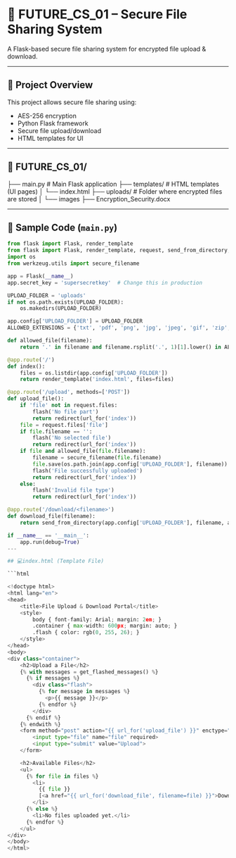 # 🔐 FUTURE_CS_01 – Secure File Sharing System

A Flask-based secure file sharing system for encrypted file upload & download.

---

## 🧠 Project Overview

This project allows secure file sharing using:
- AES-256 encryption
- Python Flask framework
- Secure file upload/download
- HTML templates for UI

---

## 📁 FUTURE_CS_01/
├── main.py # Main Flask application
├── templates/ # HTML templates (UI pages)
│ └── index.html
├── uploads/ # Folder where encrypted files are stored
│ └── images
├── Encryption_Security.docx

---

## 🐍 Sample Code (`main.py`)

```python
from flask import Flask, render_template
from flask import Flask, render_template, request, send_from_directory, redirect, url_for, flash
import os
from werkzeug.utils import secure_filename

app = Flask(__name__)
app.secret_key = 'supersecretkey'  # Change this in production

UPLOAD_FOLDER = 'uploads'
if not os.path.exists(UPLOAD_FOLDER):
    os.makedirs(UPLOAD_FOLDER)

app.config['UPLOAD_FOLDER'] = UPLOAD_FOLDER
ALLOWED_EXTENSIONS = {'txt', 'pdf', 'png', 'jpg', 'jpeg', 'gif', 'zip', 'csv'}

def allowed_file(filename):
    return '.' in filename and filename.rsplit('.', 1)[1].lower() in ALLOWED_EXTENSIONS

@app.route('/')
def index():
    files = os.listdir(app.config['UPLOAD_FOLDER'])
    return render_template('index.html', files=files)

@app.route('/upload', methods=['POST'])
def upload_file():
    if 'file' not in request.files:
        flash('No file part')
        return redirect(url_for('index'))
    file = request.files['file']
    if file.filename == '':
        flash('No selected file')
        return redirect(url_for('index'))
    if file and allowed_file(file.filename):
        filename = secure_filename(file.filename)
        file.save(os.path.join(app.config['UPLOAD_FOLDER'], filename))
        flash('File successfully uploaded')
        return redirect(url_for('index'))
    else:
        flash('Invalid file type')
        return redirect(url_for('index'))

@app.route('/download/<filename>')
def download_file(filename):
    return send_from_directory(app.config['UPLOAD_FOLDER'], filename, as_attachment=True)

if __name__ == '__main__':
    app.run(debug=True)
---

## 💻index.html (Template File)

```html

<!doctype html>
<html lang="en">
<head>
    <title>File Upload & Download Portal</title>
    <style>
        body { font-family: Arial; margin: 2em; }
        .container { max-width: 600px; margin: auto; }
        .flash { color: rgb(0, 255, 26); }
    </style>
</head>
<body>
<div class="container">
    <h2>Upload a File</h2>
    {% with messages = get_flashed_messages() %}
      {% if messages %}
        <div class="flash">
          {% for message in messages %}
            <p>{{ message }}</p>
          {% endfor %}
        </div>
      {% endif %}
    {% endwith %}
    <form method="post" action="{{ url_for('upload_file') }}" enctype="multipart/form-data">
        <input type="file" name="file" required>
        <input type="submit" value="Upload">
    </form>

    <h2>Available Files</h2>
    <ul>
      {% for file in files %}
        <li>
          {{ file }}
          [<a href="{{ url_for('download_file', filename=file) }}">Download</a>]
        </li>
      {% else %}
        <li>No files uploaded yet.</li>
      {% endfor %}
    </ul>
</div>
</body>
</html>

